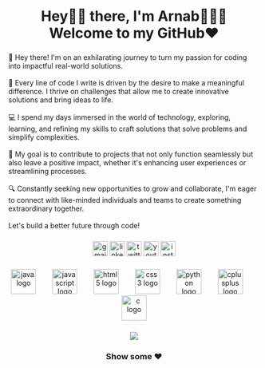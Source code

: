 <h1 align="center">Hey👋🏼 there, I'm  Arnab🙋🏼‍♂️<br>Welcome to my GitHub❤️</h1>

###

<p align="left">👋 Hey there! I'm on an exhilarating journey to turn my passion for coding into impactful real-world solutions. <br><br>🚀 Every line of code I write is driven by the desire to make a meaningful difference. I thrive on challenges that allow me to create innovative solutions and bring ideas to life.<br><br>💻 I spend my days immersed in the world of technology, exploring, learning, and refining my skills to craft solutions that solve problems and simplify complexities.<br><br>🌟 My goal is to contribute to projects that not only function seamlessly but also leave a positive impact, whether it's enhancing user experiences or streamlining processes.<br><br>🔍 Constantly seeking new opportunities to grow and collaborate, I'm eager to connect with like-minded individuals and teams to create something extraordinary together.<br><br>Let's build a better future through code!</p>

###

<div align="center">
 <a href="mailto:code.arnabg3112@gmail.com" target="_blank"><img src="https://img.shields.io/static/v1?message=Gmail&logo=gmail&label=&color=D14836&logoColor=white&labelColor=&style=plastic" height="30" alt="gmail logo"  /></a>
 <a href="https://www.linkedin.com/in/babon3112/" target="_blank"><img src="https://img.shields.io/static/v1?message=LinkedIn&logo=linkedin&label=&color=0077B5&logoColor=white&labelColor=&style=plastic" height="30" alt="linkedin logo"  /></a>
 <a href="https://twitter.com/babon3112" target="_blank"><img src="https://img.shields.io/static/v1?message=Twitter&logo=twitter&label=&color=1DA1F2&logoColor=white&labelColor=&style=plastic" height="30" alt="twitter logo"  /></a>
 <a href="https://www.youtube.com/c/ArnabTechie" target="_blank"><img src="https://img.shields.io/static/v1?message=Youtube&logo=youtube&label=&color=FF0000&logoColor=white&labelColor=&style=plastic" height="30" alt="youtube logo"  /></a>
 <a href="https://www.instagram.com/babon_3112/" target="_blank"><img src="https://img.shields.io/static/v1?message=Instagram&logo=instagram&label=&color=E4405F&logoColor=white&labelColor=&style=plastic" height="30" alt="instagram logo"  /></a>
<!--  <img src="https://img.shields.io/static/v1?message=HackerRank&logo=hackerrank&label=&color=2EC866&logoColor=white&labelColor=&style=plastic" height="25" alt="hackerrank logo"  /> -->
<!--  <img src="https://img.shields.io/static/v1?message=Discord&logo=discord&label=&color=7289DA&logoColor=white&labelColor=&style=plastic" height="25" alt="discord logo"  /> -->
</div>

###

<div align="center">
  <img src="https://skillicons.dev/icons?i=java" height="50" alt="java logo"  />
  <img width="25" />
  <img src="https://skillicons.dev/icons?i=js" height="50" alt="javascript logo"  />
  <img width="25" />
  <img src="https://cdn.jsdelivr.net/gh/devicons/devicon/icons/html5/html5-original.svg" height="50" alt="html5 logo"  />
  <img width="25" />
  <img src="https://cdn.jsdelivr.net/gh/devicons/devicon/icons/css3/css3-original.svg" height="50" alt="css3 logo"  />
  <img width="25" />
  <img src="https://skillicons.dev/icons?i=py" height="50" alt="python logo"  />
  <img width="25" />
  <img src="https://cdn.jsdelivr.net/gh/devicons/devicon/icons/cplusplus/cplusplus-original.svg" height="50" alt="cplusplus logo"  />
  <img width="25" />
  <img src="https://cdn.jsdelivr.net/gh/devicons/devicon/icons/c/c-original.svg" height="50" alt="c logo"  />
</div>

###

<div align="center">
  <img src="https://profile-counter.glitch.me/Babon3112/count.svg?"  />
</div>

<h3 align="center">Show some ❤️</h3>

###
